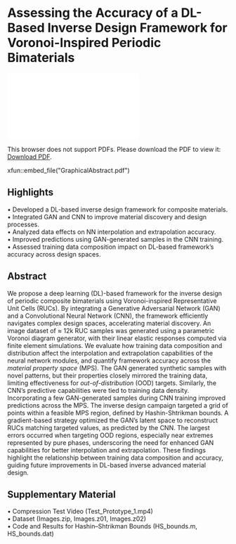 # Assessing the Accuracy of a DL-Based Inverse Design Framework for Voronoi-Inspired Periodic Bimaterials

<object data="https://github.com/josepabloquesadamolina/Voronoi-Inspired-Periodic-Bimaterials/edit/main/GraphicalAbstract.pdf" type="application/pdf" width="700px" height="700px">
    <embed src="[http://yoursite.com/the.pdf](https://github.com/josepabloquesadamolina/Voronoi-Inspired-Periodic-Bimaterials/edit/main/GraphicalAbstract.pdf)">
        <p>This browser does not support PDFs. Please download the PDF to view it: <a href="http://yoursite.com/the.pdf">Download PDF</a>.</p>
    </embed>
</object>

xfun::embed_file("GraphicalAbstract.pdf")


## Highlights

• Developed a DL-based inverse design framework for composite materials.<br />
• Integrated GAN and CNN to improve material discovery and design processes.<br />
• Analyzed data effects on NN interpolation and extrapolation accuracy.<br />
• Improved predictions using GAN-generated samples in the CNN training.<br />
• Assessed training data composition impact on DL-based framework’s accuracy across design spaces.<br />

## Abstract

We propose a deep learning (DL)-based framework for the inverse design of periodic composite bimaterials using Voronoi-inspired Representative Unit Cells (RUCs). By integrating a Generative Adversarial Network (GAN) and a Convolutional Neural Network (CNN), the framework efficiently navigates complex design spaces, accelerating material discovery. An image dataset of $\approx$ 12k RUC samples was generated using a parametric Voronoi diagram generator, with their linear elastic responses computed via finite element simulations. We evaluate how training data composition and distribution affect the interpolation and extrapolation capabilities of the neural network modules, and quantify framework accuracy across the *material property space* (MPS). The GAN generated synthetic samples with novel patterns, but their properties closely mirrored the training data, limiting effectiveness for *out-of-distribution* (OOD) targets.
Similarly, the CNN’s predictive capabilities were tied to training data density. Incorporating a few GAN-generated samples during CNN training improved predictions across the MPS. The inverse design campaign targeted a grid of points within a feasible MPS region, defined by Hashin-Shtrikman bounds. A gradient-based strategy optimized the GAN’s latent space to reconstruct RUCs matching targeted values, as predicted by the CNN. The largest errors occurred when targeting OOD regions, especially near extremes represented by pure phases, underscoring the need for enhanced GAN capabilities for better interpolation and extrapolation. These findings highlight the relationship between training data composition and accuracy, guiding future improvements in DL-based inverse advanced material design.

## Supplementary Material 

• Compression Test Video (Test_Prototype_1.mp4) <br />
• Dataset (Images.zip, Images.z01, Images.z02)<br />
• Code and Results for Hashin–Shtrikman Bounds (HS_bounds.m, HS_bounds.dat)<br />


